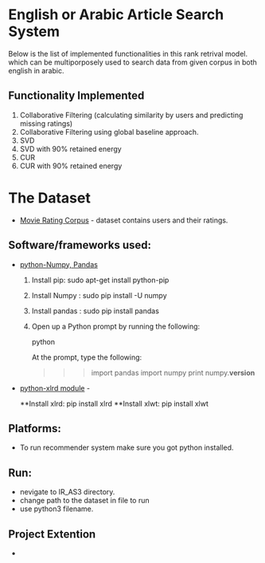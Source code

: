 # English or Arabic Article Search System 

Below is the list of implemented functionalities in this rank retrival model. which can be multiporposely used to search data from given corpus in both english in arabic.

## Functionality Implemented

  1. Collaborative Filtering (calculating similarity by users and predicting missing ratings)
  2. Collaborative Filtering using global baseline approach.
  3. SVD
  4. SVD with 90% retained energy
  5. CUR
  6. CUR with 90% retained energy


# The Dataset 
 * [Movie Rating Corpus](http://www.ieor.berkeley.edu/~goldberg/jester-data/) - dataset contains users and their ratings.


## Software/frameworks used:

 * [python-Numpy, Pandas](https://pandas.pydata.org/pandas-docs/stable/install.html) 
 
    1. Install pip: sudo apt-get install python-pip
    2. Install Numpy : sudo pip install -U numpy
    3. Install pandas : sudo pip install pandas
    4. Open up a Python prompt by running the following:

		python

		At the prompt, type the following:
		
		>>> import pandas
 		>>> import numpy
 		>>> print numpy.__version__


 * [python-xlrd module](https://www.loomio.org/) - 
 	
 	**Install xlrd: pip install xlrd
 	**Install xlwt: pip install xlwt
 
 
 
## Platforms:

 * To run recommender system make sure you got python installed.
 
## Run:
 * nevigate to IR_AS3 directory.
 * change path to the dataset in file to run 
 * use python3 filename. 
 
## Project Extention
 * 
